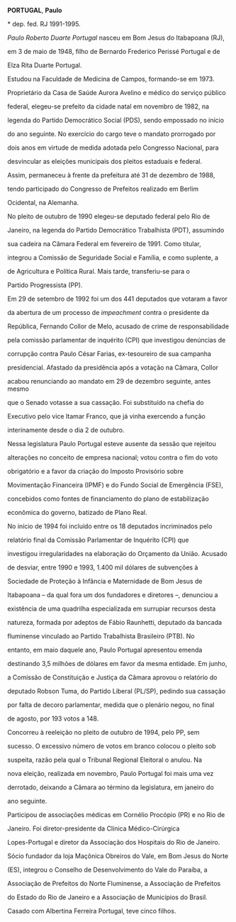 **PORTUGAL**, **Paulo**



\* dep. fed. RJ 1991-1995.



*Paulo Roberto Duarte Portugal* nasceu em Bom Jesus do Itabapoana (RJ),

em 3 de maio de 1948, filho de Bernardo Frederico Perissé Portugal e de

Elza Rita Duarte Portugal.



Estudou na Faculdade de Medicina de Campos, formando-se em 1973.

Proprietário da Casa de Saúde Aurora Avelino e médico do serviço público

federal, elegeu-se prefeito da cidade natal em novembro de 1982, na

legenda do Partido Democrático Social (PDS), sendo empossado no início

do ano seguinte. No exercício do cargo teve o mandato prorrogado por

dois anos em virtude de medida adotada pelo Congresso Nacional, para

desvincular as eleições municipais dos pleitos estaduais e federal.

Assim, permaneceu à frente da prefeitura até 31 de dezembro de 1988,

tendo participado do Congresso de Prefeitos realizado em Berlim

Ocidental, na Alemanha.



No pleito de outubro de 1990 elegeu-se deputado federal pelo Rio de

Janeiro, na legenda do Partido Democrático Trabalhista (PDT), assumindo

sua cadeira na Câmara Federal em fevereiro de 1991. Como titular,

integrou a Comissão de Seguridade Social e Família, e como suplente, a

de Agricultura e Política Rural. Mais tarde, transferiu-se para o

Partido Progressista (PP).



Em 29 de setembro de 1992 foi um dos 441 deputados que votaram a favor

da abertura de um processo de *impeachment* contra o presidente da

República, Fernando Collor de Melo, acusado de crime de responsabilidade

pela comissão parlamentar de inquérito (CPI) que investigou denúncias de

corrupção contra Paulo César Farias, ex-tesoureiro de sua campanha

presidencial. Afastado da presidência após a votação na Câmara, Collor

acabou renunciando ao mandato em 29 de dezembro seguinte, antes mesmo

que o Senado votasse a sua cassação. Foi substituído na chefia do

Executivo pelo vice Itamar Franco, que já vinha exercendo a função

interinamente desde o dia 2 de outubro.



Nessa legislatura Paulo Portugal esteve ausente da sessão que rejeitou

alterações no conceito de empresa nacional; votou contra o fim do voto

obrigatório e a favor da criação do Imposto Provisório sobre

Movimentação Financeira (IPMF) e do Fundo Social de Emergência (FSE),

concebidos como fontes de financiamento do plano de estabilização

econômica do governo, batizado de Plano Real.



No início de 1994 foi incluído entre os 18 deputados incriminados pelo

relatório final da Comissão Parlamentar de Inquérito (CPI) que

investigou irregularidades na elaboração do Orçamento da União. Acusado

de desviar, entre 1990 e 1993, 1.400 mil dólares de subvenções à

Sociedade de Proteção à Infância e Maternidade de Bom Jesus de

Itabapoana – da qual fora um dos fundadores e diretores –, denunciou a

existência de uma quadrilha especializada em surrupiar recursos desta

natureza, formada por adeptos de Fábio Raunhetti, deputado da bancada

fluminense vinculado ao Partido Trabalhista Brasileiro (PTB). No

entanto, em maio daquele ano, Paulo Portugal apresentou emenda

destinando 3,5 milhões de dólares em favor da mesma entidade. Em junho,

a Comissão de Constituição e Justiça da Câmara aprovou o relatório do

deputado Robson Tuma, do Partido Liberal (PL/SP), pedindo sua cassação

por falta de decoro parlamentar, medida que o plenário negou, no final

de agosto, por 193 votos a 148.



Concorreu à reeleição no pleito de outubro de 1994, pelo PP, sem

sucesso. O excessivo número de votos em branco colocou o pleito sob

suspeita, razão pela qual o Tribunal Regional Eleitoral o anulou. Na

nova eleição, realizada em novembro, Paulo Portugal foi mais uma vez

derrotado, deixando a Câmara ao término da legislatura, em janeiro do

ano seguinte.



Participou de associações médicas em Cornélio Procópio (PR) e no Rio de

Janeiro. Foi diretor-presidente da Clínica Médico-Cirúrgica

Lopes-Portugal e diretor da Associação dos Hospitais do Rio de Janeiro.

Sócio fundador da loja Maçônica Obreiros do Vale, em Bom Jesus do Norte

(ES), integrou o Conselho de Desenvolvimento do Vale do Paraíba, a

Associação de Prefeitos do Norte Fluminense, a Associação de Prefeitos

do Estado do Rio de Janeiro e a Associação de Municípios do Brasil.



Casado com Albertina Ferreira Portugal, teve cinco filhos.



